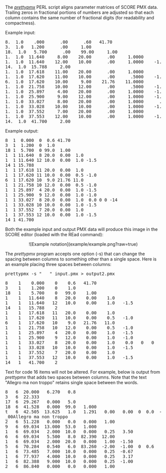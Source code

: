 The [_prettypmx_](https://github.com/craigsapp/prettypmx/blob/master/prettypmx) PERL script aligns parameter matrices of SCORE PMX
data.  Trailing zeros in fractional portions of numbers are adjusted
so that each column contains the same number of fractional digits
(for readability and compactness).

Example input:

<pre>
8.  1.0    .000      .00      .60   41.70
3.  1.0   1.200      .00     1.00
18.  1.0   5.700      .00    99.00     1.00
1.  1.0  11.640     8.00    20.00      .00     1.0000
1.  1.0  11.640    12.00    10.00      .00     1.0000    -1.50
14.  1.0  15.788     2.00
1.  1.0  17.618    11.00    20.00      .00     1.0000
1.  1.0  17.620    11.00    10.00      .00      .5000    -1.00      .00
6.  1.0  17.620    10.00     9.00    21.76    11.0000
1.  1.0  21.758    10.00    12.00      .00      .5000    -1.00      .00
1.  1.0  25.897     4.00    20.00      .00     1.0000    -1.50
1.  1.0  25.900     9.00    12.00      .00     1.0000    -1.00
1.  1.0  33.027     8.00    20.00      .00     1.0000      .00      .00      .00   -14.00
1.  1.0  33.028    10.00    10.00      .00     1.0000    -1.50
1.  1.0  37.552     7.00    20.00      .00     1.0000
1.  1.0  37.553    12.00    10.00      .00     1.0000    -1.50
14.  1.0  41.700     2.00
</pre>

Example output:

<pre>
8  1  0.000  0  0.6 41.70
3  1  1.200  0  1.0
18 1  5.700  0 99.0  1.00
1  1 11.640  8 20.0  0.00  1.0
1  1 11.640 12 10.0  0.00  1.0 -1.5
14 1 15.788 
1  1 17.618 11 20.0  0.00  1.0
1  1 17.620 11 10.0  0.00  0.5 -1.0
6  1 17.620 10  9.0 21.76 11.0
1  1 21.758 10 12.0  0.00  0.5 -1.0
1  1 25.897  4 20.0  0.00  1.0 -1.5
1  1 25.900  9 12.0  0.00  1.0 -1.0
1  1 33.027  8 20.0  0.00  1.0  0.0 0 0 -14
1  1 33.028 10 10.0  0.00  1.0 -1.5
1  1 37.552  7 20.0  0.00  1.0
1  1 37.553 12 10.0  0.00  1.0 -1.5
14 1 41.700
</pre>

Both the example input and output PMX data will produce this image in the SCORE editor (loaded with the REad command):

<center>
![Example notation](example/example.png?raw=true)
</center>

The _prettypmx_ program accepts one option (-s) that can change
the spacing between columns to something other than a single space.
Here is an example placing three spaces between columns:

<pre>prettypmx -s "   " input.pmx > output2.pmx</pre>

<pre>
8    1    0.000    0    0.6   41.70
3    1    1.200    0    1.0
18   1    5.700    0   99.0    1.00
1    1   11.640    8   20.0    0.00    1.0
1    1   11.640   12   10.0    0.00    1.0   -1.5
14   1   15.788    2
1    1   17.618   11   20.0    0.00    1.0
1    1   17.620   11   10.0    0.00    0.5   -1.0
6    1   17.620   10    9.0   21.76   11.0
1    1   21.758   10   12.0    0.00    0.5   -1.0
1    1   25.897    4   20.0    0.00    1.0   -1.5
1    1   25.900    9   12.0    0.00    1.0   -1.0
1    1   33.027    8   20.0    0.00    1.0    0.0   0   0   -14
1    1   33.028   10   10.0    0.00    1.0   -1.5
1    1   37.552    7   20.0    0.00    1.0
1    1   37.553   12   10.0    0.00    1.0   -1.5
14   1   41.700    2
</pre>

Text for code 16 items will not be altered.  For example, below is output 
from _prettypmx_ that adds two spaces between columns.  Note that the text
"Allegro ma non troppo" retains single space between the words.

<pre>
8   6  20.000   6.270   0.8
3   6  22.333
17  6  29.267   0.000   5.0
18  6  41.528   0.000  99.0   1.000
t   6  42.505  13.625   1.0   1.291   0.00   0.00  0  0.0  -1.08
_00Allegro ma non troppo
2   6  51.228   0.000   0.0   0.000   1.00
9   6  69.034  13.000  53.0   1.000
1   6  69.034   2.000  10.0   0.000   0.25   3.50
6   6  69.034   5.500   8.0  82.390  12.00
1   6  69.034   2.000  20.0   0.000   1.00  -1.50
5   6  70.284   0.540   6.0  83.260  -2.00  -1.00  0  0.6   0.00  0  0.5
1   6  73.485   7.000  10.0   0.000   0.25  -0.67
1   6  77.937   4.000  10.0   0.000   0.25   3.17
1   6  82.388   9.000  10.0   0.000   0.25  -1.00
2   6  86.840   0.000   0.0   0.000   1.00
</pre>


